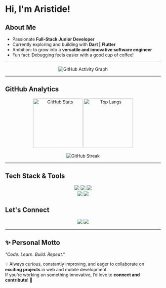 #  Hi, I'm Aristide!

##  About Me
- Passionate **Full-Stack Junior Developer**  
- Currently exploring and building with **Dart | Flutter**  
-  Ambition: to grow into a **versatile and innovative software engineer**  
-  Fun fact: Debugging feels easier with a good cup of coffee!  

---


<p align="center">
  <img src="https://github-readme-activity-graph.vercel.app/graph?username=AristideDongo&theme=radical&hide_border=true" alt="GitHub Activity Graph"/>
</p>

---

##  GitHub Analytics  

<p align="center">
  <img src="https://github-readme-stats.vercel.app/api?username=AristideDongo&show_icons=true&theme=radical" alt="GitHub Stats" height="160"/>
  <img src="https://github-readme-stats.vercel.app/api/top-langs/?username=AristideDongo&layout=compact&theme=radical" alt="Top Langs" height="160"/>
</p>

<p align="center">
  <img src="https://streak-stats.demolab.com?user=AristideDongo&theme=radical" alt="GitHub Streak"/>
</p>

---

##  Tech Stack & Tools  

<p align="center">
  <!-- Languages -->
  <img src="https://skillicons.dev/icons?i=js,ts,html,css" />
  <img src="https://skillicons.dev/icons?i=react,nextjs,nestjs" />
  <img src="https://skillicons.dev/icons?i=dart,flutter" />
  <br/>
  <!-- Tools -->
  <img src="https://skillicons.dev/icons?i=vscode,git,github,postman" />
  <img src="https://skillicons.dev/icons?i=docker,figma,linux" />
</p>

##  Let's Connect  
<p align="center">
  <a href="https://linkedin.com/in/aristidedongo" target="_blank"><img src="https://skillicons.dev/icons?i=linkedin" /></a>
  <a href="mailto:dongokouamearistide95@gmail.com"><img src="https://skillicons.dev/icons?i=gmail" /></a>
</p>

---

## ✨ Personal Motto  
_"Code. Learn. Build. Repeat."_  

💡 Always curious, constantly improving, and eager to collaborate on **exciting projects** in web and mobile development.  
If you’re working on something innovative, I’d love to **connect and contribute**! 🚀  
